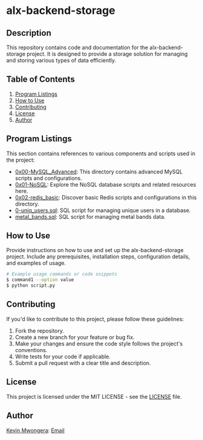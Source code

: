 # alx-backend-storage

## Description

This repository contains code and documentation for the alx-backend-storage project. It is designed to provide a storage solution for managing and storing various types of data efficiently.

## Table of Contents

1. [Program Listings](#program-listings)
2. [How to Use](#how-to-use)
3. [Contributing](#contributing)
4. [License](#license)
5. [Author](#author)

## Program Listings

This section contains references to various components and scripts used in the project:

- [0x00-MySQL_Advanced](https://github.com/iakev/alx-backend-storage/tree/main/0x00-MySQL_Advanced): This directory contains advanced MySQL scripts and configurations.
- [0x01-NoSQL](https://github.com/iakev/alx-backend-storage/tree/main/0x01-NoSQL): Explore the NoSQL database scripts and related resources here.
- [0x02-redis_basic](https://github.com/iakev/alx-backend-storage/tree/main/0x02-redis_basic): Discover basic Redis scripts and configurations in this directory.
- [0-uniq_users.sql](https://github.com/iakev/alx-backend-storage/blob/main/0-uniq_users.sql): SQL script for managing unique users in a database.
- [metal_bands.sql](https://github.com/iakev/alx-backend-storage/blob/main/metal_bands.sql): SQL script for managing metal bands data.

## How to Use

Provide instructions on how to use and set up the alx-backend-storage project. Include any prerequisites, installation steps, configuration details, and examples of usage.

```bash
# Example usage commands or code snippets
$ command1 --option value
$ python script.py
```

## Contributing

If you'd like to contribute to this project, please follow these guidelines:

1. Fork the repository.
2. Create a new branch for your feature or bug fix.
3. Make your changes and ensure the code style follows the project's conventions.
4. Write tests for your code if applicable.
5. Submit a pull request with a clear title and description.

## License

This project is licensed under the MIT LICENSE - see the [LICENSE](https://github.com/iakev/alx-backend-storage/blob/main/LICENSE.md) file.

## Author

[Kevin Mwongera](https://github.com/iakev): [Email](kirimikmwongera@gmail.com)
